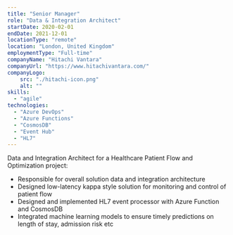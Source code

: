 ```yaml
---
title: "Senior Manager"
role: "Data & Integration Architect"
startDate: 2020-02-01
endDate: 2021-12-01
locationType: "remote"
location: "London, United Kingdom"
employmentType: "Full-time"
companyName: "Hitachi Vantara"
companyUrl: "https://www.hitachivantara.com/"
companyLogo:
    src: "./hitachi-icon.png"
    alt: ""
skills: 
  - "agile"
technologies:
  - "Azure DevOps"
  - "Azure Functions"
  - "CosmosDB"
  - "Event Hub"
  - "HL7"
---
```

Data and Integration Architect for a Healthcare Patient Flow and Optimization project:

- Responsible for overall solution data and integration architecture
- Designed low-latency kappa style solution for monitoring and control of patient flow
- Designed and implemented HL7 event processor with Azure Function and CosmosDB
- Integrated machine learning models to ensure timely predictions on length of stay, admission risk etc
